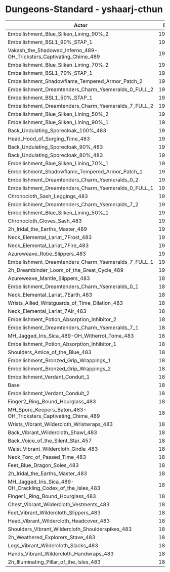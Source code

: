 # Dungeons-Standard - yshaarj-cthun
| Actor | DPS | Increase |
|---|:---:|:---:|
|Embellishment_Blue_Silken_Lining_90%_2|194660|3.02%|
|Embellishment_BSL1_90%_STAP_1|193985|2.67%|
|Vakash_the_Shadowed_Inferno_489-OH_Tricksters_Captivating_Chime_489|193526|2.42%|
|Embellishment_Blue_Silken_Lining_70%_2|193403|2.36%|
|Embellishment_BSL1_70%_STAP_1|193386|2.35%|
|Embellishment_Shadowflame_Tempered_Armor_Patch_2|193263|2.28%|
|Embellishment_Dreamtenders_Charm_Ysemeralds_0_FULL_2|193153|2.23%|
|Embellishment_BSL1_50%_STAP_1|192703|1.99%|
|Embellishment_Dreamtenders_Charm_Ysemeralds_7_FULL_2|192527|1.89%|
|Embellishment_Blue_Silken_Lining_50%_2|192119|1.68%|
|Embellishment_Blue_Silken_Lining_90%_1|191839|1.53%|
|Back_Undulating_Sporecloak_100%_483|191805|1.51%|
|Head_Hood_of_Surging_Time_483|191646|1.43%|
|Back_Undulating_Sporecloak_90%_483|191520|1.36%|
|Back_Undulating_Sporecloak_80%_483|191219|1.20%|
|Embellishment_Blue_Silken_Lining_70%_1|191199|1.19%|
|Embellishment_Shadowflame_Tempered_Armor_Patch_1|191119|1.15%|
|Embellishment_Dreamtenders_Charm_Ysemeralds_0_2|191032|1.10%|
|Embellishment_Dreamtenders_Charm_Ysemeralds_0_FULL_1|190837|1.00%|
|Chronocloth_Sash_Leggings_483|190780|0.97%|
|Embellishment_Dreamtenders_Charm_Ysemeralds_7_2|190743|0.95%|
|Embellishment_Blue_Silken_Lining_50%_1|190554|0.85%|
|Chronocloth_Gloves_Sash_483|190487|0.81%|
|2h_Iridal_the_Earths_Master_489|190481|0.81%|
|Neck_Elemental_Lariat_7Frost_483|190334|0.73%|
|Neck_Elemental_Lariat_7Fire_483|190294|0.71%|
|Azureweave_Robe_Slippers_483|190211|0.67%|
|Embellishment_Dreamtenders_Charm_Ysemeralds_7_FULL_1|190159|0.64%|
|2h_Dreambinder_Loom_of_the_Great_Cycle_489|190104|0.61%|
|Azureweave_Mantle_Slippers_483|189990|0.55%|
|Embellishment_Dreamtenders_Charm_Ysemeralds_0_1|189892|0.50%|
|Neck_Elemental_Lariat_7Earth_483|189786|0.44%|
|Wrists_Allied_Wristguards_of_Time_Dilation_483|189737|0.42%|
|Neck_Elemental_Lariat_7Air_483|189659|0.38%|
|Embellishment_Potion_Absorption_Inhibitor_2|189547|0.32%|
|Embellishment_Dreamtenders_Charm_Ysemeralds_7_1|189349|0.21%|
|MH_Jagged_Iris_Sica_489-OH_Witherrot_Tome_483|189336|0.21%|
|Embellishment_Potion_Absorption_Inhibitor_1|189243|0.16%|
|Shoulders_Amice_of_the_Blue_483|189035|0.05%|
|Embellishment_Bronzed_Grip_Wrappings_1|188964|0.01%|
|Embellishment_Bronzed_Grip_Wrappings_2|188963|0.01%|
|Embellishment_Verdant_Conduit_1|188951|0.00%|
|Base|188948|0.00%|
|Embellishment_Verdant_Conduit_2|188946|0.00%|
|Finger2_Ring_Bound_Hourglass_483|188860|-0.05%|
|MH_Spore_Keepers_Baton_483-OH_Tricksters_Captivating_Chime_489|188696|-0.13%|
|Wrists_Vibrant_Wildercloth_Wristwraps_483|188597|-0.19%|
|Back_Vibrant_Wildercloth_Shawl_483|188581|-0.19%|
|Back_Voice_of_the_Silent_Star_457|188470|-0.25%|
|Waist_Vibrant_Wildercloth_Girdle_483|188464|-0.26%|
|Neck_Torc_of_Passed_Time_483|188400|-0.29%|
|Feet_Blue_Dragon_Soles_483|188287|-0.35%|
|2h_Iridal_the_Earths_Master_483|188265|-0.36%|
|MH_Jagged_Iris_Sica_489-OH_Crackling_Codex_of_the_Isles_483|188076|-0.46%|
|Finger1_Ring_Bound_Hourglass_483|188025|-0.49%|
|Chest_Vibrant_Wildercloth_Vestments_483|187956|-0.53%|
|Feet_Vibrant_Wildercloth_Slippers_483|187946|-0.53%|
|Head_Vibrant_Wildercloth_Headcover_483|187783|-0.62%|
|Shoulders_Vibrant_Wildercloth_Shoulderspikes_483|187674|-0.67%|
|2h_Weathered_Explorers_Stave_483|187606|-0.71%|
|Legs_Vibrant_Wildercloth_Slacks_483|187484|-0.77%|
|Hands_Vibrant_Wildercloth_Handwraps_483|187245|-0.90%|
|2h_Illuminating_Pillar_of_the_Isles_483|186922|-1.07%|
